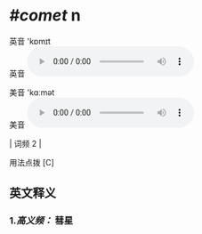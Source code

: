 # ***\#comet*** n
英音 'kɒmɪt  
英音
<audio src="./media/comet-B.aac" controls="controls"></audio>

美音 'kɑːmət  
美音
<audio src="./media/comet.aac" controls="controls"></audio>



| 词频 2 |  

用法点拨  [C]

英文释义
---
### 1.*高义频：* **彗星**  


